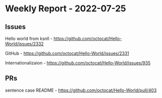 # Weekly Report - 2022-07-25

## Issues

Hello world from ksnll - https://github.com/octocat/Hello-World/issues/2332

GitHub - https://github.com/octocat/Hello-World/issues/2331

Internationalizaion - https://github.com/octocat/Hello-World/issues/935



## PRs

sentence case README - https://github.com/octocat/Hello-World/pull/403


